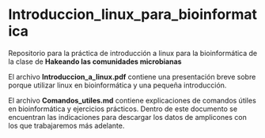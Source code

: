 # Introduccion_linux_para_bioinformatica

Repositorio para la práctica de introducción a linux para la bioinformática de la clase de **Hakeando las comunidades microbianas**

El archivo **Introduccion_a_linux.pdf** contiene una presentación breve sobre porque utilizar linux en bioinformática y una pequeña introducción.

El archivo **Comandos_utiles.md** contiene explicaciones de comandos útiles en bioinformática y ejercicios prácticos. Dentro de este documento se encuentran las indicaciones para descargar los datos de amplicones con los que trabajaremos más adelante.

